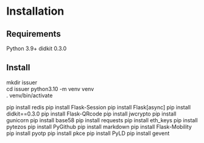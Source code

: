# Installation

## Requirements

Python 3.9+
didkit 0.3.0

## Install

mkdir issuer  
cd issuer
python3.10 -m venv venv  
. venv/bin/activate  

pip install redis
pip install Flask-Session
pip install Flask[async]
pip install didkit==0.3.0
pip install  Flask-QRcode
pip install  jwcrypto
pip install  gunicorn
pip install base58
pip install requests
pip install eth_keys
pip install pytezos
pip install PyGithub
pip install markdown
pip install Flask-Mobility
pip install pyotp
pip install pkce
pip install PyLD
pip install gevent

